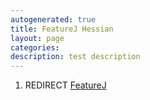 ```yaml
---
autogenerated: true
title: FeatureJ Hessian
layout: page
categories: 
description: test description
---
```


1.  REDIRECT [FeatureJ](FeatureJ)
